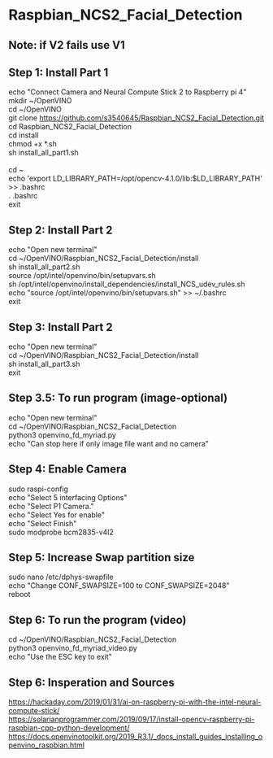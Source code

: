 # Raspbian_NCS2_Facial_Detection

Note: if V2 fails use V1
---------------
Step 1: Install Part 1
---------------
echo "Connect Camera and Neural Compute Stick 2 to Raspberry pi 4" <br />
mkdir ~/OpenVINO <br />
cd ~/OpenVINO  <br />
git clone https://github.com/s3540645/Raspbian_NCS2_Facial_Detection.git <br />
cd Raspbian_NCS2_Facial_Detection <br />
cd install <br />
chmod +x *.sh <br />
sh install_all_part1.sh <br /> <br />
cd ~  <br />
echo 'export LD_LIBRARY_PATH=/opt/opencv-4.1.0/lib:$LD_LIBRARY_PATH' >> .bashrc  <br />
. .bashrc  <br />
exit <br />

Step 2: Install Part 2
---------------------
echo "Open new terminal"  <br />
cd ~/OpenVINO/Raspbian_NCS2_Facial_Detection/install <br />
sh install_all_part2.sh <br />
source /opt/intel/openvino/bin/setupvars.sh <br />
sh /opt/intel/openvino/install_dependencies/install_NCS_udev_rules.sh <br />
echo "source /opt/intel/openvino/bin/setupvars.sh" >> ~/.bashrc <br />
exit <br />

Step 3: Install Part 2
---------------------
echo "Open new terminal"  <br />
cd ~/OpenVINO/Raspbian_NCS2_Facial_Detection/install <br />
sh install_all_part3.sh <br />
exit <br />

Step 3.5: To run program (image-optional)
--------------------------------
echo "Open new terminal"  <br />
cd ~/OpenVINO/Raspbian_NCS2_Facial_Detection <br />
python3 openvino_fd_myriad.py <br />
echo "Can stop here if only image file want and no camera" <br />


Step 4: Enable Camera
---------------------
sudo raspi-config<br />
echo "Select 5 interfacing Options" <br />
echo "Select P1 Camera." <br />
echo "Select Yes for enable" <br />
echo "Select Finish" <br />
sudo modprobe bcm2835-v4l2 <br />


Step 5: Increase Swap partition size
-------------------------------------
sudo nano /etc/dphys-swapfile <br />
echo "Change CONF_SWAPSIZE=100 to CONF_SWAPSIZE=2048" <br />
reboot <br />


 Step 6: To run the program (video)
----------------------------
cd ~/OpenVINO/Raspbian_NCS2_Facial_Detection <br />
python3 openvino_fd_myriad_video.py <br />
echo "Use the ESC key to exit" <br />

 Step 6: Insperation and Sources
------------------------------------
https://hackaday.com/2019/01/31/ai-on-raspberry-pi-with-the-intel-neural-compute-stick/ <br />
https://solarianprogrammer.com/2019/09/17/install-opencv-raspberry-pi-raspbian-cpp-python-development/ <br />
https://docs.openvinotoolkit.org/2019_R3.1/_docs_install_guides_installing_openvino_raspbian.html <br />
